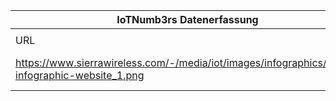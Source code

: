 |IoTNumb3rs Datenerfassung|||||||||||
| ---- | ---- | ---- | ---- | ---- | ---- | ---- | ---- | ---- | ---- | ---- |
||||||||||||
|URL|home_url|filename|device_class|device_count|market_class|market_volume|prognosis_year|publication_year|authorship_class|Dropbox folder|
|https://www.sierrawireless.com/-/media/iot/images/infographics/sierra-infographic-website_1.png|https://www.sierrawireless.com/resources/infographics/euicc/|file7_Sierra-InfoGraphic-Website_1.png||||||||MariaMarg/20181117-0000|
